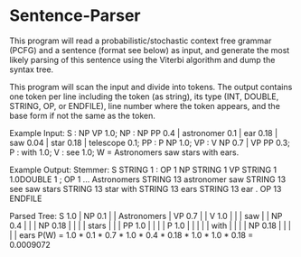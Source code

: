 # Sentence-Parser

This program will read a probabilistic/stochastic context free grammar (PCFG) and a sentence (format see below) as input, and generate the most likely parsing of this sentence using the Viterbi algorithm and dump the syntax tree.

This program will scan the input and divide into tokens. The output contains one token per line including the token (as string), its type (INT, DOUBLE, STRING, OP, or ENDFILE), line number where the token appears, and the base form if not the same as the token.

Example Input:
S : NP VP 1.0; 
NP : NP PP 0.4
| astronomer 0.1 
| ear 0.18
| saw 0.04
| star 0.18
| telescope 0.1; 
PP : P NP 1.0;
VP : V NP 0.7
| VP PP 0.3; 
P : with 1.0;
V : see 1.0;
W = Astronomers saw stars with ears.

Example Output:
Stemmer:
S STRING 1
: OP 1
NP STRING 1
VP STRING 1
1.0DOUBLE 1
; OP 1
...
Astronomers STRING 13 astronomer 
saw STRING 13 see saw
stars STRING 13 star
with STRING 13
ears STRING 13 ear
. OP 13
ENDFILE

Parsed Tree:
S 1.0
| NP 0.1
| | Astronomers | VP 0.7
| | V 1.0
| | | saw
| | NP 0.4
| | | NP 0.18
| | | | stars
| | | PP 1.0
| | | | P 1.0
| | | | | with
| | | | NP 0.18
| | | | | ears
P(W) = 1.0 * 0.1 * 0.7 * 1.0 * 0.4 * 0.18 * 1.0 * 1.0 * 0.18 = 0.0009072
